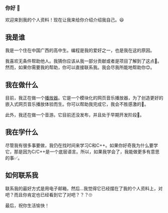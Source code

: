 ### 你好 👋

欢迎来到我的个人资料！现在让我来给你介绍介绍我自己。😃

## 我是谁

我是一个住在中国广西的高中生。编程是我的爱好之一，也是我在这的原因。

我喜欢无条件帮助他人。我猜你应该从我一部分贡献或者是项目了解到了这点🤔。然而，如果你需要我的帮助，你可以直接联系我。我会尽我所能地帮助你😊。

## 我在做什么

目前，我正在做一个[播放器](https://github.com/M4TEC/PenguinPlayer)。它是一个模块化的网页音乐播放器，为了创造更好的嵌入式网页音乐播放体验而生。你可以帮助我完成它，我会不胜感激的🤗。

此外，我还在做一个音游。它目前还没发布，并且处于早期开发阶段👀。

## 我在学什么

尽管我有很多事要做，我仍在找时间来学习C和C++。如果你好奇我为什么要学它，那是因为C/C++是一个底层语言。所以，如果我学会了，我能做更多有意思的事✅。

## 如何联系我

联系我的最好方式是用电子邮箱，然后...我觉得它已经摆在了我的个人资料上，对吧？而且你肯定也已经看到它了对吧？？？🙄


最后，祝你生活愉快！

<!--
**YUCLing/YUCLing** is a ✨ _special_ ✨ repository because its `README.md` (this file) appears on your GitHub profile.

Here are some ideas to get you started:

- 🔭 I’m currently working on ...
- 🌱 I’m currently learning ...
- 👯 I’m looking to collaborate on ...
- 🤔 I’m looking for help with ...
- 💬 Ask me about ...
- 📫 How to reach me: ...
- 😄 Pronouns: ...
- ⚡ Fun fact: ...
-->
